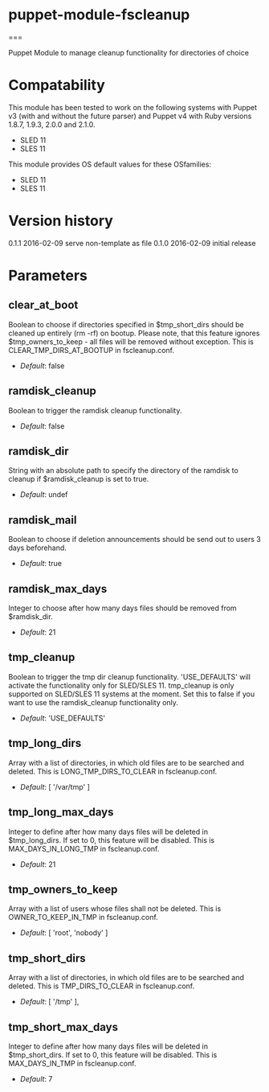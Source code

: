 # puppet-module-fscleanup #
===

Puppet Module to manage cleanup functionality for directories of choice

# Compatability #

This module has been tested to work on the following systems with Puppet v3
(with and without the future parser) and Puppet v4 with Ruby versions 1.8.7,
1.9.3, 2.0.0 and 2.1.0.

 * SLED 11
 * SLES 11


This module provides OS default values for these OSfamilies:

 * SLED 11
 * SLES 11

# Version history #
0.1.1 2016-02-09 serve non-template as file
0.1.0 2016-02-09 initial release


# Parameters #

clear_at_boot
-------------
Boolean to choose if directories specified in $tmp_short_dirs should be cleaned up entirely (rm -rf) on bootup.
Please note, that this feature ignores $tmp_owners_to_keep - all files will be removed without exception.
This is CLEAR_TMP_DIRS_AT_BOOTUP in fscleanup.conf.

- *Default*: false


ramdisk_cleanup
---------------
Boolean to trigger the ramdisk cleanup functionality.

- *Default*: false


ramdisk_dir
-----------
String with an absolute path to specify the directory of the ramdisk to cleanup if $ramdisk_cleanup is set to true.

- *Default*: undef


ramdisk_mail
------------
Boolean to choose if deletion announcements should be send out to users 3 days beforehand.

- *Default*: true


ramdisk_max_days
----------------
Integer to choose after how many days files should be removed from $ramdisk_dir.

- *Default*: 21


tmp_cleanup
-----------
Boolean to trigger the tmp dir cleanup functionality. 'USE_DEFAULTS' will activate the functionality only for SLED/SLES 11.
tmp_cleanup is only supported on SLED/SLES 11 systems at the moment. Set this to false if you want to use the ramdisk_cleanup functionality only.

- *Default*: 'USE_DEFAULTS'


tmp_long_dirs
-------------
Array with a list of directories, in which old files are to be searched and deleted.
This is LONG_TMP_DIRS_TO_CLEAR in fscleanup.conf.

- *Default*: [ '/var/tmp' ]


tmp_long_max_days
-----------------
Integer to define after how many days files will be deleted in $tmp_long_dirs. If set to 0, this feature will be disabled.
This is MAX_DAYS_IN_LONG_TMP in fscleanup.conf.

- *Default*: 21


tmp_owners_to_keep
------------------
Array with a list of users whose files shall not be deleted.
This is OWNER_TO_KEEP_IN_TMP in fscleanup.conf.

- *Default*: [ 'root', 'nobody' ]


tmp_short_dirs
--------------
Array with a list of directories, in which old files are to be searched and deleted.
This is TMP_DIRS_TO_CLEAR in fscleanup.conf.

- *Default*: [ '/tmp' ],


tmp_short_max_days
------------------
Integer to define after how many days files will be deleted in $tmp_short_dirs. If set to 0, this feature will be disabled.
This is MAX_DAYS_IN_TMP in fscleanup.conf.

- *Default*: 7
